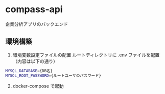 # compass-api
企業分析アプリのバックエンド

## 環境構築

1. 環境変数設定ファイルの配置
ルートディレクトリに .env ファイルを配置（内容は以下の通り）
```sh
MYSQL_DATABASE={DB名}
MYSQL_ROOT_PASSWORD={ルートユーザのパスワード}
```  
2. docker-compose で起動
